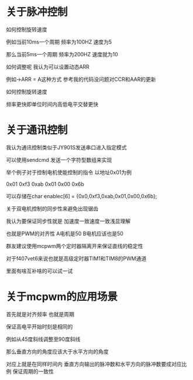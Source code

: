 # 关于脉冲控制

如何控制旋转速度

例如当前10ms一个周期 频率为100HZ 速度为5

那么当前5ms一个周期 频率为200HZ 速度就为10

如何调整呢 我认为可以设置动态ARR 

例如->ARR = A这种方式 参考我的代码没问题对CCR和AAR的更新

如何控制旋转速度

频率更快即单位时间内高低电平交替更快



# 关于通讯控制

我认为通讯控制类似于JY901S发送串口进入指定模式

可以使用sendcmd 发送一个字符型数组来实现

举个例子对于控制电机使能控制的指令 以地址0x01为例

0x01 0xf3 0xab 0x01 0x00 0x6b

可以存储在char enablec[6] = {0x0,0xf3,0xab,0x01,0x00,0x6b};







关于双电机控制的同步性来避免出现锯齿

我认为要保证同步性就是 加速度一致速度一致浅显理解

也就是PWM的对齐性 A电机是50 B电机应该也是50

群友建议使用mcpwm两个定时器隔离开来保证直线的稳定性

对于f407vet6来说也就是高级定时器TIM1和TIM8的PWM通道

里面有啥互补啥的可以试一试



# 关于mcpwm的应用场景

首先就是对齐频率 也就是周期

保证高电平开始时刻是相同的

例如从45度斜线调整至90度斜线

那么垂直方向的角度应该大于水平方向的角度

对应上就是在同样时间内 垂直方向输出的脉冲数和水平方向的脉冲数要成对应比例 保证周期的一致性 

